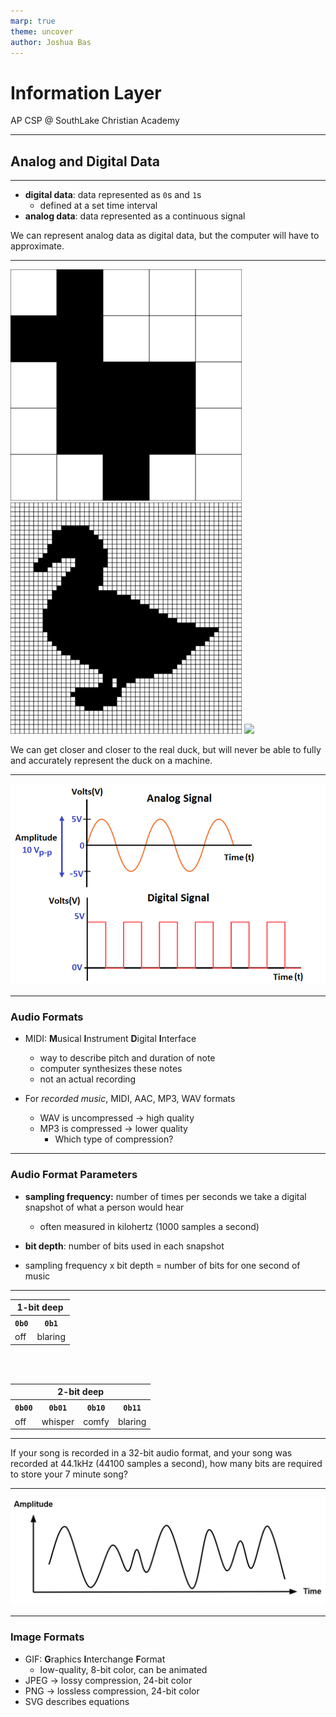 ```yaml
---
marp: true
theme: uncover
author: Joshua Bas
---
```


# **Information Layer**

AP CSP @ SouthLake Christian Academy

---

## **Analog and Digital Data**

---

* **digital data**: data represented as `0`s and `1`s
    * defined at a set time interval
* **analog data**: data represented as a continuous signal

We can represent analog data as digital data, but the computer will have to approximate.

---

<div>
    <img src="duck_5x5.png" style="width:370px;">
    <img src="duck_50x50.png" style="width:370px;">
    <img src="../../../../assets/images/duck.png" style="width:370px;">
</div>

We can get closer and closer to the real duck, but will never be able to fully and accurately represent the duck on a machine.

---

![bg contain](analog_digital_signal.png)

---

### Audio Formats

* MIDI: **M**usical **I**nstrument **D**igital **I**nterface
    * way to describe pitch and duration of note
    * computer synthesizes these notes
    * not an actual recording

* For *recorded music*, MIDI, AAC, MP3, WAV formats
    * WAV is uncompressed &rarr; high quality
    * MP3 is compressed &rarr; lower quality
        * Which type of compression?

---

### Audio Format Parameters

* **sampling frequency:** number of times per seconds we take a digital snapshot of what a person would hear
    * often measured in kilohertz (1000 samples a second)

* **bit depth**: number of bits used in each snapshot

* sampling frequency x bit depth = number of bits for one second of music

---

<table>
    <tr>
        <th colspan="2">1-bit deep</th>
    </tr>
    <tr>
        <th><code>0b0</code></th>
        <th><code>0b1</code></th>
    </tr>
    <tr>
        <td>off</td>
        <td>blaring</td>
    </tr>
</table><br><br>

<table>
    <tr>
        <th colspan="4">2-bit deep</th>
    </tr>
    <tr>
        <th><code>0b00</code></th>
        <th><code>0b01</code></th>
        <th><code>0b10</code></th>
        <th><code>0b11</code></th>
    </tr>
    <tr>
        <td>off</td>
        <td>whisper</td>
        <td>comfy</td>
        <td>blaring</td>
    </tr>
</table>

---

If your song is recorded in a 32-bit audio format, and your song was recorded at 44.1kHz (44100 samples a second), how many bits are required to store your 7 minute song?

---

![bg contain](analog_signal.png)

---

### Image Formats

* GIF: **G**raphics **I**nterchange **F**ormat
    * low-quality, 8-bit color, can be animated
* JPEG &rarr; lossy compression, 24-bit color
* PNG &rarr; lossless compression, 24-bit color
* SVG describes equations
